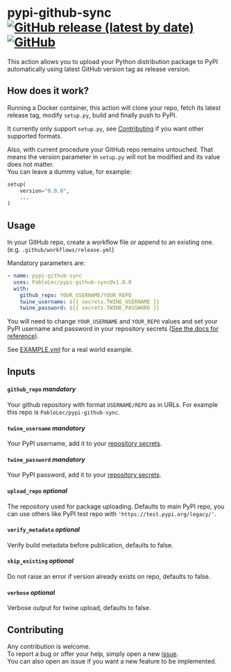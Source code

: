 # pypi-github-sync [![GitHub release (latest by date)](https://img.shields.io/github/v/release/pablolec/pypi-github-sync)](https://github.com/PabloLec/pypi-github-sync/releases/) [![GitHub](https://img.shields.io/github/license/pablolec/pypi-github-sync)](https://github.com/PabloLec/pypi-github-sync/blob/main/LICENCE) 

This action allows you to upload your Python distribution package to PyPI automatically using latest GitHub version tag as release version.

## How does it work?

Running a Docker container, this action will clone your repo, fetch its latest release tag, modify `setup.py`, build and finally push to PyPI.

It currently only support `setup.py`, see [Contributing](#Contributing) if you want other supported formats.

Also, with current procedure your GitHub repo remains untouched. That means the version parameter in `setup.py` will not be modified and its value does not matter.  
You can leave a dummy value, for example:
``` Python
setup(
    version="0.0.0",
    ...
)
```


## Usage

In your GitHub repo, create a workflow file or append to an existing one. (e.g. `.github/workflows/release.yml`)

Mandatory parameters are:
``` yaml
- name: pypi-github-sync
  uses: PabloLec/pypi-github-sync@v1.0.0
  with:
    github_repo: YOUR_USERNAME/YOUR_REPO
    twine_username: ${{ secrets.TWINE_USERNAME }}
    twine_password: ${{ secrets.TWINE_PASSWORD }}
```

You will need to change `YOUR_USERNAME` and `YOUR_REPO` values and set your PyPI username and password in your repository secrets ([See the docs for reference](https://docs.github.com/en/actions/reference/encrypted-secrets#creating-encrypted-secrets-for-a-repository)).

See [EXAMPLE.yml](EXAMPLE.yml) for a real world example.

## Inputs

#### `github_repo` *mandatory*

Your github repository with format `USERNAME/REPO` as in URLs. For example this repo is `PabloLec/pypi-github-sync`.

#### `twine_username` *mandatory*

Your PyPI username, add it to your [repository secrets](https://docs.github.com/en/actions/reference/encrypted-secrets#creating-encrypted-secrets-for-a-repository).

#### `twine_password` *mandatory*

Your PyPI password, add it to your [repository secrets](https://docs.github.com/en/actions/reference/encrypted-secrets#creating-encrypted-secrets-for-a-repository).

#### `upload_repo` *optional*

The repository used for package uploading. Defaults to main PyPI repo, you can use others like PyPI test repo with `'https://test.pypi.org/legacy/'`.

#### `verify_metadata` *optional*

Verify build metadata before publication, defaults to false.

#### `skip_existing` *optional*

Do not raise an error if version already exists on repo, defaults to false.

#### `verbose` *optional*

Verbose output for twine upload, defaults to false.

## Contributing

Any contribution is welcome.  
To report a bug or offer your help, simply open a new [issue](issues).  
You can also open an issue if you want a new feature to be implemented.
